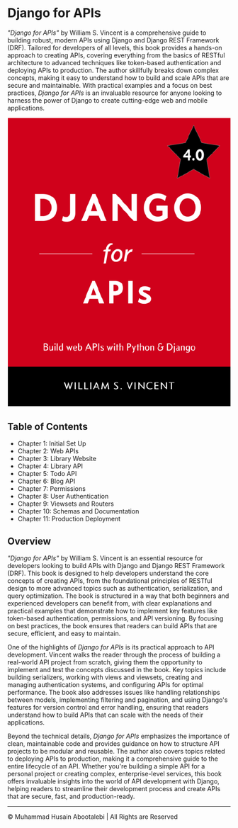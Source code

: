 <!-- ©©©©©©©©©©©©©©©©©©©©©©©© All Rights Are Reserved By Muhammad Husain Abootalebi ©©©©©©©©©©©©©©©©©©©©©©©©©©©©©©©©©© -->

# Django for APIs

*"Django for APIs"* by William S. Vincent is a comprehensive guide to building robust, modern APIs using Django and Django REST Framework (DRF). Tailored for developers of all levels, this book provides a hands-on approach to creating APIs, covering everything from the basics of RESTful architecture to advanced techniques like token-based authentication and deploying APIs to production. The author skillfully breaks down complex concepts, making it easy to understand how to build and scale APIs that are secure and maintainable. With practical examples and a focus on best practices, *Django for APIs* is an invaluable resource for anyone looking to harness the power of Django to create cutting-edge web and mobile applications.

![Django For Beginners](../../assets/Books/Book%20Covers/0%20-%203%20-%20Django%20for%20APIs.webp)

## Table of Contents

- Chapter 1: Initial Set Up
- Chapter 2: Web APIs
- Chapter 3: Library Website
- Chapter 4: Library API
- Chapter 5: Todo API
- Chapter 6: Blog API
- Chapter 7: Permissions
- Chapter 8: User Authentication
- Chapter 9: Viewsets and Routers
- Chapter 10: Schemas and Documentation
- Chapter 11: Production Deployment

## Overview

*"Django for APIs"* by William S. Vincent is an essential resource for developers looking to build APIs with Django and Django REST Framework (DRF). This book is designed to help developers understand the core concepts of creating APIs, from the foundational principles of RESTful design to more advanced topics such as authentication, serialization, and query optimization. The book is structured in a way that both beginners and experienced developers can benefit from, with clear explanations and practical examples that demonstrate how to implement key features like token-based authentication, permissions, and API versioning. By focusing on best practices, the book ensures that readers can build APIs that are secure, efficient, and easy to maintain.

One of the highlights of *Django for APIs* is its practical approach to API development. Vincent walks the reader through the process of building a real-world API project from scratch, giving them the opportunity to implement and test the concepts discussed in the book. Key topics include building serializers, working with views and viewsets, creating and managing authentication systems, and configuring APIs for optimal performance. The book also addresses issues like handling relationships between models, implementing filtering and pagination, and using Django's features for version control and error handling, ensuring that readers understand how to build APIs that can scale with the needs of their applications.

Beyond the technical details, *Django for APIs* emphasizes the importance of clean, maintainable code and provides guidance on how to structure API projects to be modular and reusable. The author also covers topics related to deploying APIs to production, making it a comprehensive guide to the entire lifecycle of an API. Whether you're building a simple API for a personal project or creating complex, enterprise-level services, this book offers invaluable insights into the world of API development with Django, helping readers to streamline their development process and create APIs that are secure, fast, and production-ready.

---

© Muhammad Husain Abootalebi | All Rights are Reserved

<!-- ©©©©©©©©©©©©©©©©©©©©©©©© All Rights Are Reserved By Muhammad Husain Abootalebi ©©©©©©©©©©©©©©©©©©©©©©©©©©©©©©©©©© -->
